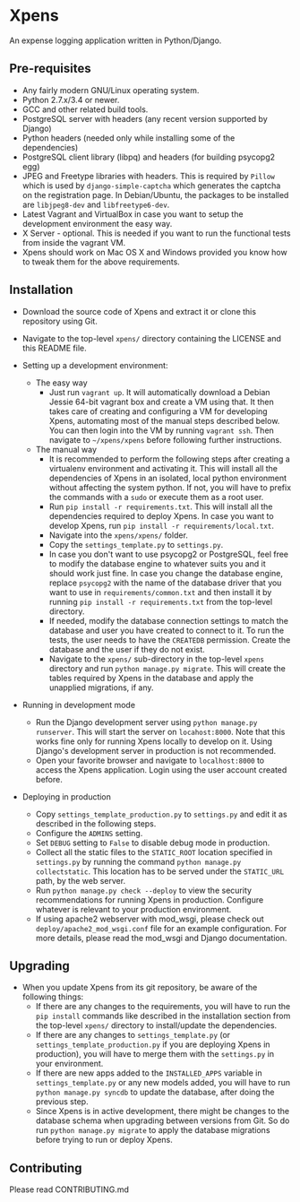 Xpens
=====

An expense logging application written in Python/Django.

Pre-requisites
--------------

 - Any fairly modern GNU/Linux operating system.
 - Python 2.7.x/3.4 or newer.
 - GCC and other related build tools.
 - PostgreSQL server with headers (any recent version supported by Django)
 - Python headers (needed only while installing some of the dependencies)
 - PostgreSQL client library (libpq) and headers (for building psycopg2 egg)
 - JPEG and Freetype libraries with headers. This is required by ```Pillow```
   which is used by ```django-simple-captcha``` which generates the captcha
   on the registration page. In Debian/Ubuntu, the packages to be installed
   are ```libjpeg8-dev``` and ```libfreetype6-dev```.
 - Latest Vagrant and VirtualBox in case you want to setup the development
   environment the easy way.
 - X Server - optional. This is needed if you want to run the functional tests
   from inside the vagrant VM.
 - Xpens should work on Mac OS X and Windows provided you know how to tweak
   them for the above requirements.

Installation
------------

 - Download the source code of Xpens and extract it or clone this repository
   using Git.
 - Navigate to the top-level ```xpens/``` directory containing the LICENSE
   and this README file.
 - Setting up a development environment:
   - The easy way
     - Just run ```vagrant up```. It will automatically download a Debian Jessie
       64-bit vagrant box and create a VM using that. It then takes care of
       creating and configuring a VM for developing Xpens, automating
       most of the manual steps described below. You can then login into the VM
       by running ```vagrant ssh```. Then navigate to ```~/xpens/xpens```
       before following further instructions.
   - The manual way
     - It is recommended to perform the following steps after creating a virtualenv
       environment and activating it. This will install all the dependencies of
       Xpens in an isolated, local python environment without affecting the
       system python. If not, you will have to prefix the commands with a
       ```sudo``` or execute them as a root user.
     - Run ```pip install -r requirements.txt```. This will install all the
       dependencies required to deploy Xpens. In case you want to develop Xpens,
       run ```pip install -r requirements/local.txt```.
     - Navigate into the ```xpens/xpens/``` folder.
     - Copy the ```settings_template.py``` to ```settings.py```.
     - In case you don't want to use psycopg2 or PostgreSQL, feel free to modify
       the database engine to whatever suits you and it should work just fine. In
       case you change the database engine, replace ```psycopg2``` with the
       name of the database driver that you want to use in
       ```requirements/common.txt``` and then install it by running
       ```pip install -r requirements.txt``` from the top-level directory.
     - If needed, modify the database connection settings to match the database
       and user you have created to connect to it. To run the tests, the user
       needs to have the ```CREATEDB``` permission. Create the database and
       the user if they do not exist.
     - Navigate to the ```xpens/``` sub-directory in the top-level ```xpens```
       directory and run ```python manage.py migrate```. This will create the
       tables required by Xpens in the database and apply the unapplied migrations,
       if any.

 - Running in development mode
   - Run the Django development server using ```python manage.py runserver```.
     This will start the server on ```locahost:8000```. Note that this works fine
     only for running Xpens locally to develop on it. Using Django's development
     server in production is not recommended.
   - Open your favorite browser and navigate to ```localhost:8000``` to access
     the Xpens application. Login using the user account created before.
 - Deploying in production
   - Copy ```settings_template_production.py``` to ```settings.py``` and edit it
     as described in the following steps.
   - Configure the ```ADMINS``` setting.
   - Set ```DEBUG``` setting to ```False``` to disable debug mode in production.
   - Collect all the static files to the ```STATIC_ROOT``` location
     specified in ```settings.py``` by running the command
     ```python manage.py collectstatic```. This location has to be served under
     the ```STATIC_URL``` path, by the web server.
   - Run ```python manage.py check --deploy``` to view the security recommendations
     for running Xpens in production. Configure whatever is relevant to your
     production environment.
   - If using apache2 webserver with mod_wsgi, please check out
     ```deploy/apache2_mod_wsgi.conf``` file for an example configuration. For
     more details, please read the mod_wsgi and Django documentation.

Upgrading
---------

 - When you update Xpens from its git repository, be aware of the following things:
   - If there are any changes to the requirements, you will have to run
     the ``pip install`` commands like described in the installation section
     from the top-level ```xpens/``` directory to install/update the dependencies.
   - If there are any changes to ```settings_template.py``` (or
     ```settings_template_production.py``` if you are deploying Xpens in production),
     you will have to merge them with the ```settings.py``` in your environment.
   - If there are new apps added to the ```INSTALLED_APPS``` variable in
     ```settings_template.py``` or any new models added, you will have to run
     ```python manage.py syncdb``` to update the database, after doing the previous
     step.
   - Since Xpens is in active development, there might be changes to the
     database schema  when upgrading between versions from Git. So do run
     ```python manage.py migrate``` to apply the database migrations before trying to
     run or deploy Xpens.


Contributing
------------

Please read CONTRIBUTING.md

  [1]: http://www.djangoproject.com/
